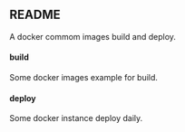 ## README

A docker commom images build and deploy.


#### build

Some docker images example for build.


#### deploy

Some docker instance deploy daily.